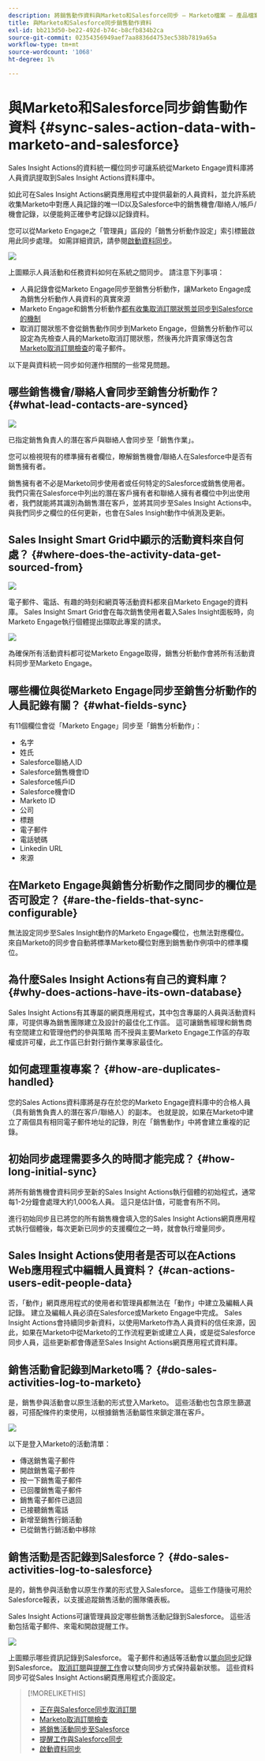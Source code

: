 ```yaml
---
description: 將銷售動作資料與Marketo和Salesforce同步 — Marketo檔案 — 產品檔案
title: 與Marketo和Salesforce同步銷售動作資料
exl-id: bb213d50-be22-492d-b74c-b8cfb834b2ca
source-git-commit: 02354356949aef7aa8836d4753ec538b7819a65a
workflow-type: tm+mt
source-wordcount: '1068'
ht-degree: 1%

---
```


# 與Marketo和Salesforce同步銷售動作資料 {#sync-sales-action-data-with-marketo-and-salesforce}

Sales Insight Actions的資料統一欄位同步可讓系統從Marketo Engage資料庫將人員資訊提取到Sales Insight Actions資料庫中。

如此可在Sales Insight Actions網頁應用程式中提供最新的人員資料，並允許系統收集Marketo中對應人員記錄的唯一ID以及Salesforce中的銷售機會/聯絡人/帳戶/機會記錄，以便能夠正確參考記錄以記錄資料。

您可以從Marketo Engage之「管理員」區段的「銷售分析動作設定」索引標籤啟用此同步處理。 如需詳細資訊，請參閱[啟動資料同步](/help/marketo/product-docs/marketo-sales-insight/actions/getting-started/sales-insight-actions-admin-setup-guide.md#initiate-data-sync)。

![](assets/actions-data-sync-faq-1.png)

上圖顯示人員活動和任務資料如何在系統之間同步。 請注意下列事項：

* 人員記錄會從Marketo Engage同步至銷售分析動作，讓Marketo Engage成為銷售分析動作人員資料的真實來源
* Marketo Engage和銷售分析動作[都有收集取消訂閱狀態並同步到Salesforce的機制](/help/marketo/product-docs/marketo-sales-insight/actions/email/unsubscribes/syncing-unsubscribes-with-salesforce.md)
* 取消訂閱狀態不會從銷售動作同步到Marketo Engage，但銷售分析動作可以設定為先檢查人員的Marketo取消訂閱狀態，然後再允許賣家傳送包含[Marketo取消訂閱檢查](/help/marketo/product-docs/marketo-sales-insight/actions/email/unsubscribes/marketo-unsubscribe-check.md)的電子郵件。

以下是與資料統一同步如何運作相關的一些常見問題。

## 哪些銷售機會/聯絡人會同步至銷售分析動作？ {#what-lead-contacts-are-synced}

![](assets/actions-data-sync-faq-2.png)

已指定銷售負責人的潛在客戶與聯絡人會同步至「銷售作業」。

您可以檢視現有的標準擁有者欄位，瞭解銷售機會/聯絡人在Salesforce中是否有銷售擁有者。

銷售擁有者不必是Marketo同步使用者或任何特定的Salesforce或銷售使用者。 我們只需在Salesforce中列出的潛在客戶擁有者和聯絡人擁有者欄位中列出使用者，我們就能將其識別為銷售潛在客戶，並將其同步至Sales Insight Actions中。 與我們同步之欄位的任何更新，也會在Sales Insight動作中偵測及更新。

## Sales Insight Smart Grid中顯示的活動資料來自何處？ {#where-does-the-activity-data-get-sourced-from}

![](assets/actions-data-sync-faq-3.png)

電子郵件、電話、有趣的時刻和網頁等活動資料都來自Marketo Engage的資料庫。 Sales Insight Smart Grid會在每次銷售使用者載入Sales Insight面板時，向Marketo Engage執行個體提出擷取此專案的請求。

![](assets/actions-data-sync-faq-4.png)

為確保所有活動資料都可從Marketo Engage取得，銷售分析動作會將所有活動資料同步至Marketo Engage。

## 哪些欄位與從Marketo Engage同步至銷售分析動作的人員記錄有關？ {#what-fields-sync}

有11個欄位會從「Marketo Engage」同步至「銷售分析動作」：

* 名字
* 姓氏
* Salesforce聯絡人ID
* Salesforce銷售機會ID
* Salesforce帳戶ID
* Salesforce機會ID
* Marketo ID
* 公司
* 標題
* 電子郵件
* 電話號碼
* Linkedin URL
* 來源

## 在Marketo Engage與銷售分析動作之間同步的欄位是否可設定？ {#are-the-fields-that-sync-configurable}

無法設定同步至Sales Insight動作的Marketo Engage欄位，也無法對應欄位。 來自Marketo的同步會自動將標準Marketo欄位對應到銷售動作例項中的標準欄位。

## 為什麼Sales Insight Actions有自己的資料庫？ {#why-does-actions-have-its-own-database}

Sales Insight Actions有其專屬的網頁應用程式，其中包含專屬的人員與活動資料庫，可提供專為銷售團隊建立及設計的最佳化工作區。 這可讓銷售經理和銷售商有空間建立和管理他們的參與策略   而不授與主要Marketo Engage工作區的存取權或許可權，此工作區已針對行銷作業專家最佳化。

## 如何處理重複專案？ {#how-are-duplicates-handled}

您的Sales Actions資料庫將是存在於您的Marketo Engage資料庫中的合格人員（具有銷售負責人的潛在客戶/聯絡人）的副本。 也就是說，如果在Marketo中建立了兩個具有相同電子郵件地址的記錄，則在「銷售動作」中將會建立重複的記錄。

## 初始同步處理需要多久的時間才能完成？ {#how-long-initial-sync}

將所有銷售機會資料同步至新的Sales Insight Actions執行個體的初始程式，通常每1-2分鐘會處理大約1,000名人員。 這只是估計值，可能會有所不同。

進行初始同步且已將您的所有銷售機會填入您的Sales Insight Actions網頁應用程式執行個體後，每次更新已同步的支援欄位之一時，就會執行增量同步。

## Sales Insight Actions使用者是否可以在Actions Web應用程式中編輯人員資料？ {#can-actions-users-edit-people-data}

否，「動作」網頁應用程式的使用者和管理員都無法在「動作」中建立及編輯人員記錄。 建立及編輯人員必須在Salesforce或Marketo Engage中完成。 Sales Insight Actions會持續同步新資料，以使用Marketo作為人員資料的信任來源，因此，如果在Marketo中從Marketo的工作流程更新或建立人員，或是從Salesforce同步人員，這些更新都會傳遞至Sales Insight Actions網頁應用程式資料庫。

## 銷售活動會記錄到Marketo嗎？ {#do-sales-activities-log-to-marketo}

是，銷售參與活動會以原生活動的形式登入Marketo。 這些活動也包含原生篩選器，可搭配條件約束使用，以根據銷售活動屬性來鎖定潛在客戶。

![](assets/actions-data-sync-faq-5.png)

以下是登入Marketo的活動清單：

* 傳送銷售電子郵件
* 開啟銷售電子郵件
* 按一下銷售電子郵件
* 已回覆銷售電子郵件
* 銷售電子郵件已退回
* 已接聽銷售電話
* 新增至銷售行銷活動
* 已從銷售行銷活動中移除

## 銷售活動是否記錄到Salesforce？ {#do-sales-activities-log-to-salesforce}

是的，銷售參與活動會以原生作業的形式登入Salesforce。 這些工作隨後可用於Salesforce報表，以支援追蹤銷售活動的團隊儀表板。

Sales Insight Actions可讓管理員設定哪些銷售活動記錄到Salesforce。 這些活動包括電子郵件、來電和開啟提醒工作。

![](assets/actions-data-sync-faq-6.png)

上圖顯示哪些資訊記錄到Salesforce。 電子郵件和通話等活動會以[單向同步](/help/marketo/product-docs/marketo-sales-insight/actions/crm/salesforce-integration/sync-sales-activities-to-salesforce.md)記錄到Salesforce。 [取消訂閱](/help/marketo/product-docs/marketo-sales-insight/actions/email/unsubscribes/syncing-unsubscribes-with-salesforce.md)與[提醒工作](/help/marketo/product-docs/marketo-sales-insight/actions/tasks/reminder-task-sync-with-salesforce.md)會以雙向同步方式保持最新狀態。 這些資料同步可從Sales Insight Actions網頁應用程式介面設定。

>[!MORELIKETHIS]
>
>* [正在與Salesforce同步取消訂閱](/help/marketo/product-docs/marketo-sales-insight/actions/email/unsubscribes/syncing-unsubscribes-with-salesforce.md)
>* [Marketo取消訂閱檢查](/help/marketo/product-docs/marketo-sales-insight/actions/email/unsubscribes/marketo-unsubscribe-check.md)
>* [將銷售活動同步至Salesforce](/help/marketo/product-docs/marketo-sales-insight/actions/crm/salesforce-integration/sync-sales-activities-to-salesforce.md)
>* [提醒工作與Salesforce同步](/help/marketo/product-docs/marketo-sales-insight/actions/tasks/reminder-task-sync-with-salesforce.md)
>* [啟動資料同步](/help/marketo/product-docs/marketo-sales-insight/actions/getting-started/sales-insight-actions-admin-setup-guide.md#initiate-data-sync)
